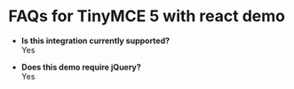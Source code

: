 # FAQs for TinyMCE 5 with react demo

* **Is this integration currently supported?** <br>
    Yes

* **Does this demo require jQuery?** <br>
    Yes